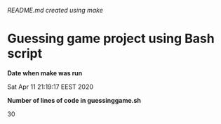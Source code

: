 *README.md created using make*
# Guessing game project using Bash script
**Date when make was run**

Sat Apr 11 21:19:17 EEST 2020

**Number of lines of code in guessinggame.sh**

30

